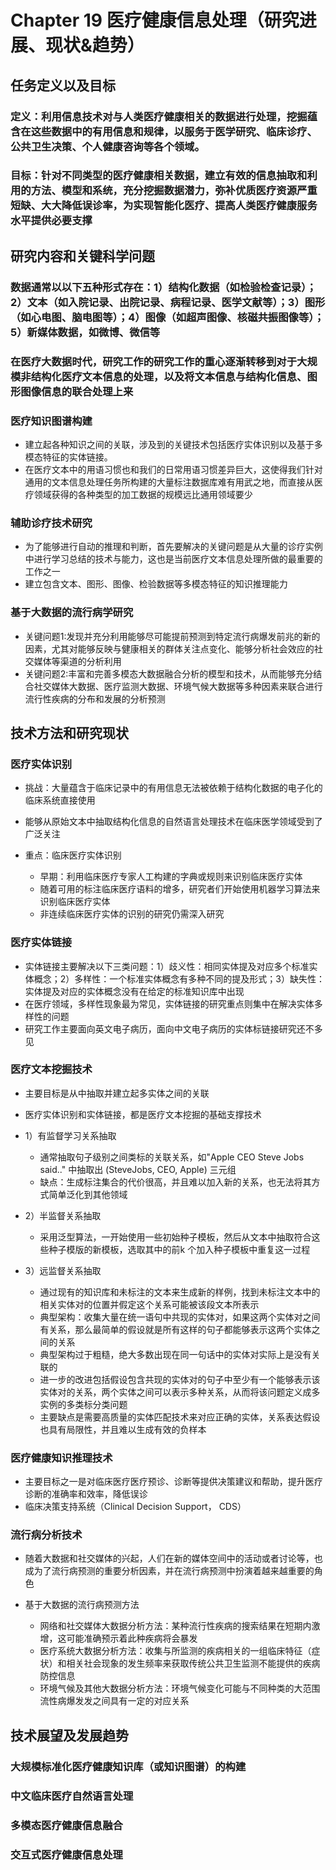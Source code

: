 # Chapter 19 医疗健康信息处理（研究进展、现状&趋势）

## 任务定义以及目标

### 定义：利用信息技术对与人类医疗健康相关的数据进行处理，挖掘蕴含在这些数据中的有用信息和规律，以服务于医学研究、临床诊疗、公共卫生决策、个人健康咨询等各个领域。

### 目标：针对不同类型的医疗健康相关数据，建立有效的信息抽取和利用的方法、模型和系统，充分挖掘数据潜力，弥补优质医疗资源严重短缺、大大降低误诊率，为实现智能化医疗、提高人类医疗健康服务水平提供必要支撑

## 研究内容和关键科学问题

### 数据通常以以下五种形式存在：1）结构化数据（如检验检查记录）；2）文本（如入院记录、出院记录、病程记录、医学文献等）；3）图形（如心电图、脑电图等）；4）图像（如超声图像、核磁共振图像等）；5）新媒体数据，如微博、微信等

### 在医疗大数据时代，研究工作的研究工作的重心逐渐转移到对于大规模非结构化医疗文本信息的处理，以及将文本信息与结构化信息、图形图像信息的联合处理上来

### 医疗知识图谱构建

- 建立起各种知识之间的关联，涉及到的关键技术包括医疗实体识别以及基于多模态特征的实体链接。
- 在医疗文本中的用语习惯也和我们的日常用语习惯差异巨大，这使得我们针对通用的文本信息处理任务所构建的大量标注数据库难有用武之地，而直接从医疗领域获得的各种类型的加工数据的规模远比通用领域要少

### 辅助诊疗技术研究

- 为了能够进行自动的推理和判断，首先要解决的关键问题是从大量的诊疗实例中进行学习总结的技术与能力，这也是当前医疗文本信息处理所做的最重要的工作之一
- 建立包含文本、图形、图像、检验数据等多模态特征的知识推理能力

### 基于大数据的流行病学研究

- 关键问题1:发现并充分利用能够尽可能提前预测到特定流行病爆发前兆的新的因素，尤其对能够反映与健康相关的群体关注点变化、能够分析社会效应的社交媒体等渠道的分析利用
- 关键问题2:丰富和完善多模态大数据融合分析的模型和技术，从而能够充分结合社交媒体大数据、医疗监测大数据、环境气候大数据等多种因素来联合进行流行性疾病的分布和发展的分析预测

## 技术方法和研究现状

### 医疗实体识别

- 挑战：大量蕴含于临床记录中的有用信息无法被依赖于结构化数据的电子化的临床系统直接使用
- 能够从原始文本中抽取结构化信息的自然语言处理技术在临床医学领域受到了广泛关注
- 重点：临床医疗实体识别

	- 早期：利用临床医疗专家人工构建的字典或规则来识别临床医疗实体
	- 随着可用的标注临床医疗语料的增多，研究者们开始使用机器学习算法来识别临床医疗实体
	- 非连续临床医疗实体的识别的研究仍需深入研究

### 医疗实体链接

- 实体链接主要解决以下三类问题：1）歧义性：相同实体提及对应多个标准实体概念；2）多样性：一个标准实体概念有多种不同的提及形式；3）缺失性：实体提及对应的实体概念没有在给定的标准知识库中出现
- 在医疗领域，多样性现象最为常见，实体链接的研究重点则集中在解决实体多样性的问题
- 研究工作主要面向英文电子病历，面向中文电子病历的实体标链接研究还不多见

### 医疗文本挖掘技术

- 主要目标是从中抽取并建立起多实体之间的关联
- 医疗实体识别和实体链接，都是医疗文本挖掘的基础支撑技术
- 1）有监督学习关系抽取

	- 通常抽取句子级别之间类标的关联关系，如"Apple CEO Steve Jobs said.." 中抽取出 (SteveJobs, CEO, Apple) 三元组
	- 缺点：生成标注集合的代价很高，并且难以加入新的关系，也无法将其方式简单泛化到其他领域

- 2）半监督关系抽取

	- 采用泛型算法，一开始使用一些初始种子模板，然后从文本中抽取符合这些种子模版的新模板，选取其中的前k 个加入种子模板中重复这一过程

- 3）远监督关系抽取

	- 通过现有的知识库和未标注的文本来生成新的样例，找到未标注文本中的相关实体对的位置并假定这个关系可能被该段文本所表示
	- 典型架构：收集大量在统一语句中共现的实体对，如果这两个实体对之间有关系，那么最简单的假设就是所有这样的句子都能够表示这两个实体之间的关系
	- 典型架构过于粗糙，绝大多数出现在同一句话中的实体对实际上是没有关联的
	- 进一步的改进包括假设包含共现的实体对的句子中至少有一个能够表示该实体对的关系，两个实体之间可以表示多种关系，从而将该问题定义成多实例的多类标分类问题
	- 主要缺点是需要高质量的实体匹配技术来对应正确的实体，关系表达假设也具有局限性，并且难以生成有效的负样本

### 医疗健康知识推理技术

- 主要目标之一是对临床医疗医疗预诊、诊断等提供决策建议和帮助，提升医疗诊断的准确率和效率，降低误诊
- 临床决策支持系统（Clinical Decision Support， CDS）

### 流行病分析技术

- 随着大数据和社交媒体的兴起，人们在新的媒体空间中的活动或者讨论等，也成为了流行病预测的重要分析因素，并在流行病预测中扮演着越来越重要的角色
- 基于大数据的流行病预测方法

	- 网络和社交媒体大数据分析方法：某种流行性疾病的搜索结果在短期内激增，这可能准确预示着此种疾病将会暴发
	- 医疗系统大数据分析方法：收集与所监测的疾病相关的一组临床特征（症状）和相关社会现象的发生频率来获取传统公共卫生监测不能提供的疾病防控信息
	- 环境气候及其他大数据分析方法：环境气候变化可能与不同种类的大范围流性病爆发发之间具有一定的对应关系

## 技术展望及发展趋势

### 大规模标准化医疗健康知识库（或知识图谱）的构建

### 中文临床医疗自然语言处理

### 多模态医疗健康信息融合

### 交互式医疗健康信息处理

